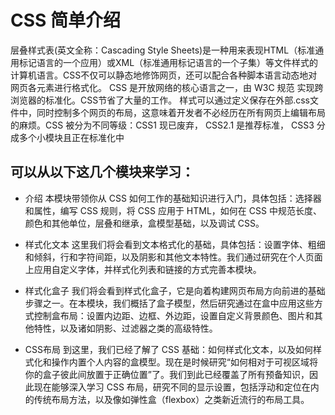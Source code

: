 CSS 简单介绍
========
层叠样式表(英文全称：Cascading Style Sheets)是一种用来表现HTML（标准通用标记语言的一个应用）或XML（标准通用标记语言的一个子集）等文件样式的计算机语言。CSS不仅可以静态地修饰网页，还可以配合各种脚本语言动态地对网页各元素进行格式化。
CSS 是开放网络的核心语言之一，由 W3C 规范 实现跨浏览器的标准化。CSS节省了大量的工作。 样式可以通过定义保存在外部.css文件中，同时控制多个网页的布局，这意味着开发者不必经历在所有网页上编辑布局的麻烦。CSS 被分为不同等级：CSS1 现已废弃， CSS2.1 是推荐标准， CSS3 分成多个小模块且正在标准化中

可以从以下这几个模块来学习：
----------
* 介绍
本模块带领你从 CSS 如何工作的基础知识进行入门，具体包括：选择器和属性，编写 CSS 规则，将 CSS 应用于 HTML，如何在 CSS 中规范长度、颜色和其他单位，层叠和继承，盒模型基础，以及调试 CSS。

* 样式化文本
这里我们将会看到文本格式化的基础，具体包括：设置字体、粗细和倾斜，行和字符间距，以及阴影和其他文本特性。我们通过研究在个人页面上应用自定义字体，并样式化列表和链接的方式完善本模块。

* 样式化盒子
我们将会看到样式化盒子，它是向着构建网页布局方向前进的基础步骤之一。在本模块，我们概括了盒子模型，然后研究通过在盒中应用这些方式控制盒布局：设置内边距、边框、外边距，设置自定义背景颜色、图片和其他特性，以及诸如阴影、过滤器之类的高级特性。

* CSS布局
到这里，我们已经了解了 CSS 基础：如何样式化文本，以及如何样式化和操作内置个人内容的盒模型。现在是时候研究“如何相对于可视区域将你的盒子彼此间放置于正确位置”了。我们到此已经覆盖了所有预备知识，因此现在能够深入学习 CSS 布局，研究不同的显示设置，包括浮动和定位在内的传统布局方法，以及像如弹性盒（flexbox）之类新近流行的布局工具。
